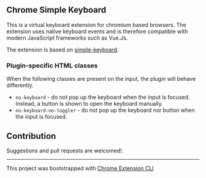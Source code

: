 ## Chrome Simple Keyboard

This is a virtual keyboard extension for chromium based browsers.
The extension uses native keyboard events and is therefore compatible with modern JavaScript frameworks such as Vue.Js.

The extension is based on [simple-keyboard](https://github.com/hodgef/simple-keyboard).

### Plugin-specific HTML classes

When the following classes are present on the input, the plugin will behave differently.

- `no-keyboard` - do not pop up the keyboard when the input is focused. Instead, a button is shown to open the keyboard manually.
- `no-keyboard-no-toggler` - do not pop up the keyboard nor button when the input is focused.

## Contribution

Suggestions and pull requests are welcomed!.

---

This project was bootstrapped with [Chrome Extension CLI](https://github.com/dutiyesh/chrome-extension-cli)
